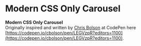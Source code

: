# Modern CSS Only Carousel

**Modern CSS Only Carousel**<br>
Originally inspired and written by [Chris Bolson](https://codepen.io/cbolson) at CodePen here [https://codepen.io/cbolson/pen/LEGVzpR?editors=1100](https://codepen.io/cbolson/pen/LEGVzpR?editors=1100).

